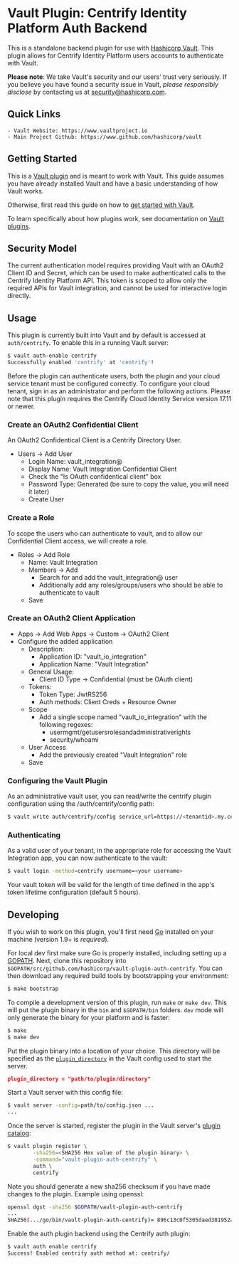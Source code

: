 # Vault Plugin: Centrify Identity Platform Auth Backend

This is a standalone backend plugin for use with [Hashicorp Vault](https://www.github.com/hashicorp/vault).
This plugin allows for Centrify Identity Platform users accounts to authenticate with Vault.

**Please note**: We take Vault's security and our users' trust very seriously. If you believe you have found a security issue in Vault, _please responsibly disclose_ by contacting us at [security@hashicorp.com](mailto:security@hashicorp.com).

## Quick Links
    - Vault Website: https://www.vaultproject.io
    - Main Project Github: https://www.github.com/hashicorp/vault

## Getting Started

This is a [Vault plugin](https://www.vaultproject.io/docs/internals/plugins.html)
and is meant to work with Vault. This guide assumes you have already installed Vault
and have a basic understanding of how Vault works.

Otherwise, first read this guide on how to [get started with Vault](https://www.vaultproject.io/intro/getting-started/install.html).

To learn specifically about how plugins work, see documentation on [Vault plugins](https://www.vaultproject.io/docs/internals/plugins.html).

## Security Model

The current authentication model requires providing Vault with an OAuth2 Client ID and Secret, which can be used to make authenticated calls to the Centrify Identity Platform API.  This token is scoped to allow only the required APIs for Vault integration, and cannot be used for interactive login directly. 

## Usage

This plugin is currently built into Vault and by default is accessed
at `auth/centrify`. To enable this in a running Vault server:

```sh
$ vault auth-enable centrify
Successfully enabled 'centrify' at 'centrify'!
```

Before the plugin can authenticate users, both the plugin and your cloud service tenant must be configured correctly.  To configure your cloud tenant, sign in as an administrator and perform the following actions.  Please note that this plugin requires the Centrify Cloud Identity Service version 17.11 or newer.

### Create an OAuth2 Confidential Client

An OAuth2 Confidentical Client is a Centrify Directory User.

- Users -> Add User
  - Login Name: vault_integration@<yoursuffix>
  - Display Name: Vault Integration Confidential Client
  - Check the "Is OAuth confidentical client" box
  - Password Type: Generated (be sure to copy the value, you will need it later)
  - Create User

### Create a Role

To scope the users who can authenticate to vault, and to allow our Confidential Client access, we will create a role.

- Roles -> Add Role
  - Name: Vault Integration
  - Members -> Add
    - Search for and add the vault_integration@<yoursuffix> user
    - Additionally add any roles/groups/users who should be able to authenticate to vault
  - Save

### Create an OAuth2 Client Application
- Apps -> Add Web Apps -> Custom -> OAuth2 Client
- Configure the added application
  - Description:
    - Application ID: "vault_io_integration" 
    - Application Name: "Vault Integration"
  - General Usage:
    - Client ID Type -> Confidential (must be OAuth client)
  - Tokens:
    - Token Type: JwtRS256
    - Auth methods: Client Creds + Resource Owner    
  - Scope
    - Add a single scope named "vault_io_integration" with the following regexes:
      - usermgmt/getusersrolesandadministrativerights
      - security/whoami
  - User Access
    - Add the previously created "Vault Integration" role    
  - Save

### Configuring the Vault Plugin

As an administrative vault user, you can read/write the centrify plugin configuration using the /auth/centrify/config path:

```sh
$ vault write auth/centrify/config service_url=https://<tenantid>.my.centrify.com client_id=vault_integration@<yoursuffix> client_secret=<password copied earlier> app_id=vault_io_integration scope=vault_io_integration
```

### Authenticating

As a valid user of your tenant, in the appropriate role for accessing the Vault Integration app, you can now authenticate to the vault:

```sh
$ vault login -method=centrify username=<your username>
```

Your vault token will be valid for the length of time defined in the app's token lifetime configuration (default 5 hours).

## Developing

If you wish to work on this plugin, you'll first need
[Go](https://www.golang.org) installed on your machine
(version 1.9+ is *required*).

For local dev first make sure Go is properly installed, including
setting up a [GOPATH](https://golang.org/doc/code.html#GOPATH).
Next, clone this repository into
`$GOPATH/src/github.com/hashicorp/vault-plugin-auth-centrify`.
You can then download any required build tools by bootstrapping your
environment:

```sh
$ make bootstrap
```

To compile a development version of this plugin, run `make` or `make dev`.
This will put the plugin binary in the `bin` and `$GOPATH/bin` folders. `dev`
mode will only generate the binary for your platform and is faster:

```sh
$ make
$ make dev
```

Put the plugin binary into a location of your choice. This directory
will be specified as the [`plugin_directory`](https://www.vaultproject.io/docs/configuration/index.html#plugin_directory)
in the Vault config used to start the server.

```json
plugin_directory = "path/to/plugin/directory"
```

Start a Vault server with this config file:
```sh
$ vault server -config=path/to/config.json ...
...
```

Once the server is started, register the plugin in the Vault server's [plugin catalog](https://developer.hashicorp.com/vault/docs/plugins/plugin-architecture#plugin-catalog):

```sh
$ vault plugin register \
        -sha256=<SHA256 Hex value of the plugin binary> \
        -command="vault-plugin-auth-centrify" \
        auth \
        centrify
```

Note you should generate a new sha256 checksum if you have made changes
to the plugin. Example using openssl:

```sh
openssl dgst -sha256 $GOPATH/vault-plugin-auth-centrify
...
SHA256(.../go/bin/vault-plugin-auth-centrify)= 896c13c0f5305daed381952a128322e02bc28a57d0c862a78cbc2ea66e8c6fa1
```

Enable the auth plugin backend using the Centrify auth plugin:

```sh
$ vault auth enable centrify
Success! Enabled centrify auth method at: centrify/
```
